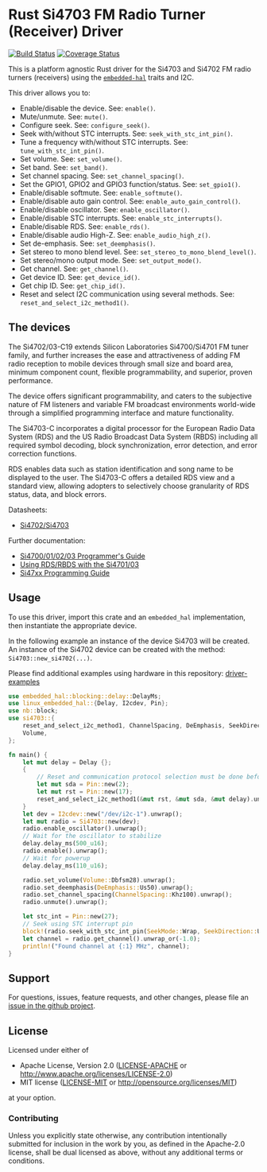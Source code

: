 # Rust Si4703 FM Radio Turner (Receiver) Driver

<!--TODO
[![crates.io](https://img.shields.io/crates/v/si4703.svg)](https://crates.io/crates/si4703)
[![Docs](https://docs.rs/si4703/badge.svg)](https://docs.rs/si4703)
-->
[![Build Status](https://travis-ci.org/eldruin/si4703-rs.svg?branch=master)](https://travis-ci.org/eldruin/si4703-rs)
[![Coverage Status](https://coveralls.io/repos/github/eldruin/si4703-rs/badge.svg?branch=master)](https://coveralls.io/github/eldruin/si4703-rs?branch=master)

This is a platform agnostic Rust driver for the Si4703 and Si4702 FM radio turners
(receivers) using the [`embedded-hal`] traits and I2C.

This driver allows you to:
- Enable/disable the device. See: `enable()`.
- Mute/unmute. See: `mute()`.
- Configure seek. See: `configure_seek()`.
- Seek with/without STC interrupts. See: `seek_with_stc_int_pin()`.
- Tune a frequency with/without STC interrupts. See: `tune_with_stc_int_pin()`.
- Set volume. See: `set_volume()`.
- Set band. See: `set_band()`.
- Set channel spacing. See: `set_channel_spacing()`.
- Set the GPIO1, GPIO2 and GPIO3 function/status. See: `set_gpio1()`.
- Enable/disable softmute. See: `enable_softmute()`.
- Enable/disable auto gain control. See: `enable_auto_gain_control()`.
- Enable/disable oscillator. See: `enable_oscillator()`.
- Enable/disable STC interrupts. See: `enable_stc_interrupts()`.
- Enable/disable RDS. See: `enable_rds()`.
- Enable/disable audio High-Z. See: `enable_audio_high_z()`.
- Set de-emphasis. See: `set_deemphasis()`.
- Set stereo to mono blend level. See: `set_stereo_to_mono_blend_level()`.
- Set stereo/mono output mode. See: `set_output_mode()`.
- Get channel. See: `get_channel()`.
- Get device ID. See: `get_device_id()`.
- Get chip ID. See: `get_chip_id()`.
- Reset and select I2C communication using several methods. See: `reset_and_select_i2c_method1()`.

<!--TODO
[Introductory blog post](https://blog.eldruin.com/...)
-->

## The devices

The Si4702/03-C19 extends Silicon Laboratories Si4700/Si4701 FM tuner
family, and further increases the ease and attractiveness of adding FM
radio reception to mobile devices through small size and board area,
minimum component count, flexible programmability, and superior, proven
performance.

The device offers significant programmability, and caters to the
subjective nature of FM listeners and variable FM broadcast environments
world-wide through a simplified programming interface and
mature functionality.

The Si4703-C incorporates a digital processor for the European Radio Data
System (RDS) and the US Radio Broadcast Data System (RBDS) including all
required symbol decoding, block synchronization, error detection, and
error correction functions.

RDS enables data such as station identification and song name to be
displayed to the user. The Si4703-C offers a detailed RDS view and a
standard view, allowing adopters to selectively choose granularity of RDS
status, data, and block errors.

Datasheets:
- [Si4702/Si4703](https://www.silabs.com/documents/public/data-sheets/Si4702-03-C19.pdf)

Further documentation:
- [Si4700/01/02/03 Programmer's Guide](https://www.silabs.com/documents/public/application-notes/AN230.pdf)
- [Using RDS/RBDS with the Si4701/03](https://www.silabs.com/documents/public/application-notes/AN243.pdf)
- [Si47xx Programming Guide](https://www.silabs.com/documents/public/application-notes/AN332.pdf)

## Usage

To use this driver, import this crate and an `embedded_hal` implementation,
then instantiate the appropriate device.

In the following example an instance of the device Si4703 will be created.
An instance of the Si4702 device can be created with the method:
`Si4703::new_si4702(...)`.

Please find additional examples using hardware in this repository: [driver-examples]

[driver-examples]: https://github.com/eldruin/driver-examples

```rust
use embedded_hal::blocking::delay::DelayMs;
use linux_embedded_hal::{Delay, I2cdev, Pin};
use nb::block;
use si4703::{
    reset_and_select_i2c_method1, ChannelSpacing, DeEmphasis, SeekDirection, SeekMode, Si4703,
    Volume,
};

fn main() {
    let mut delay = Delay {};
    {
        // Reset and communication protocol selection must be done beforehand
        let mut sda = Pin::new(2);
        let mut rst = Pin::new(17);
        reset_and_select_i2c_method1(&mut rst, &mut sda, &mut delay).unwrap();
    }
    let dev = I2cdev::new("/dev/i2c-1").unwrap();
    let mut radio = Si4703::new(dev);
    radio.enable_oscillator().unwrap();
    // Wait for the oscillator to stabilize
    delay.delay_ms(500_u16);
    radio.enable().unwrap();
    // Wait for powerup
    delay.delay_ms(110_u16);

    radio.set_volume(Volume::Dbfsm28).unwrap();
    radio.set_deemphasis(DeEmphasis::Us50).unwrap();
    radio.set_channel_spacing(ChannelSpacing::Khz100).unwrap();
    radio.unmute().unwrap();

    let stc_int = Pin::new(27);
    // Seek using STC interrupt pin
    block!(radio.seek_with_stc_int_pin(SeekMode::Wrap, SeekDirection::Up, &stc_int)).unwrap();
    let channel = radio.get_channel().unwrap_or(-1.0);
    println!("Found channel at {:1} MHz", channel);
}
```

## Support

For questions, issues, feature requests, and other changes, please file an
[issue in the github project](https://github.com/eldruin/si4703-rs/issues).

## License

Licensed under either of

 * Apache License, Version 2.0 ([LICENSE-APACHE](LICENSE-APACHE) or
   http://www.apache.org/licenses/LICENSE-2.0)
 * MIT license ([LICENSE-MIT](LICENSE-MIT) or
   http://opensource.org/licenses/MIT)

at your option.

### Contributing

Unless you explicitly state otherwise, any contribution intentionally submitted
for inclusion in the work by you, as defined in the Apache-2.0 license, shall
be dual licensed as above, without any additional terms or conditions.

[`embedded-hal`]: https://github.com/rust-embedded/embedded-hal
